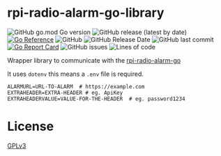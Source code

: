 # rpi-radio-alarm-go-library

![GitHub go.mod Go version](https://img.shields.io/github/go-mod/go-version/bb4L/rpi-radio-alarm-go-library)
![GitHub release (latest by date)](https://img.shields.io/github/v/release/bb4l/rpi-radio-alarm-go-library)
[![Go Reference](https://pkg.go.dev/badge/github.com/bb4L/rpi-radio-alarm-go-library.svg)](https://pkg.go.dev/github.com/bb4L/rpi-radio-alarm-go-library)
![GitHub](https://img.shields.io/github/license/bb4l/rpi-radio-alarm-go-library)
![GitHub Release Date](https://img.shields.io/github/release-date/bb4l/rpi-radio-alarm-go-library)
![GitHub last commit](https://img.shields.io/github/last-commit/bb4l/rpi-radio-alarm-go-library)
[![Go Report Card](https://goreportcard.com/badge/github.com/bb4L/rpi-radio-alarm-go-library)](https://goreportcard.com/report/github.com/bb4L/rpi-radio-alarm-go-library)
![GitHub issues](https://img.shields.io/github/issues-raw/bb4l/rpi-radio-alarm-go-library)
![Lines of code](https://img.shields.io/tokei/lines/github/bb4l/rpi-radio-alarm-go-library)

Wrapper library to communicate with the [rpi-radio-alarm-go](https://github.com/bb4L/rpi-radio-alarm-go)

It uses `dotenv` this means a `.env` file is required.

```
ALARMURL=URL-TO-ALARM  # https://example.com
EXTRAHEADER=EXTRA-HEADER # eg. ApiKey
EXTRAHEADERVALUE=VALUE-FOR-THE-HEADER  # eg. password1234
```

# License
[GPLv3](LICENSE)
